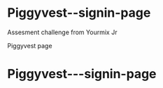 # Piggyvest--signin-page
Assesment challenge from Yourmix Jr

Piggyvest page 
# Piggyvest---signin-page
